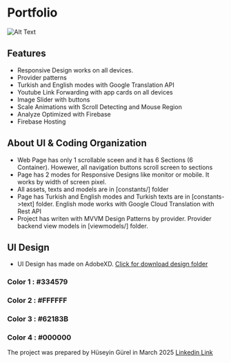 # Portfolio

![Alt Text](https://i.imgur.com/d7SNORo.png)

## Features

- Responsive Design works on all devices.
- Provider patterns
- Turkish and English modes with Google Translation API
- Youtube Link Forwarding with app cards on all devices
- Image Slider with buttons
- Scale Animations with Scroll Detecting and Mouse Region
- Analyze Optimized with Firebase
- Firebase Hosting

## About UI & Coding Organization

- Web Page has only 1 scrollable sceen and it has 6 Sections (6 Container). Howewer, all navigation buttons scroll screen to sections
- Page has 2 modes for Responsive Designs like monitor or mobile. It works by width of screen pixel.
- All assets, texts and models are in [constants/] folder
- Page has Turkish and English modes and Turkish texts are in [constants->text] folder. English mode works with Google Cloud Translation with Rest API
- Project has writen with MVVM Design Patterns by provider. Provider backend view models in [viewmodels/] folder.


## UI Design

- UI Design has made on AdobeXD.
[Click for download design folder](https://drive.google.com/drive/folders/1eiva1zIftjveTw9WW0-peintwuCePIZ5?usp=sharing)

### Color 1 : \#334579
### Color 2 : \#FFFFFF
### Color 3 : \#62183B
### Color 4 : \#000000




The project was prepared by Hüseyin Gürel in March 2025    [Linkedin Link](https://www.linkedin.com/posts/h%C3%BCseyin-g%C3%BCrel-183a4a85_merhaba-daha-%C3%B6nce-baz%C4%B1-detaylar%C4%B1n%C4%B1-payla%C5%9Ft%C4%B1%C4%9F%C4%B1m-ugcPost-7284225316636495872-M4EQ?utm_source=share&utm_medium=member_desktop&rcm=ACoAABIhUHMBJm62tKjKSEAX2-GQTGIEiC1oe1w)

